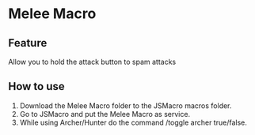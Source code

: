 # Melee Macro
## Feature
Allow you to hold the attack button to spam attacks
## How to use
1. Download the Melee Macro folder to the JSMacro macros folder.
2. Go to JSMacro and put the Melee Macro as service.
3. While using Archer/Hunter do the command /toggle archer true/false.
